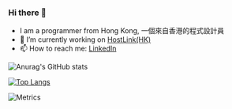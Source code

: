 ### Hi there 👋

- I am a programmer from Hong Kong, 一個來自香港的程式設計員
- 🔭 I’m currently working on <a href="https://www.hostlink.com.hk" target="_blank">HostLink(HK)</a>
- 📫 How to reach me: <a href="https://www.linkedin.com/in/raymond-chong-hk/">LinkedIn</a>

<!--
**mathsgod/mathsgod** is a ✨ _special_ ✨ repository because its `README.md` (this file) appears on your GitHub profile.

Here are some ideas to get you started:

- 🔭 I’m currently working on ...
- 🌱 I’m currently learning ...
- 👯 I’m looking to collaborate on ...
- 🤔 I’m looking for help with ...
- 💬 Ask me about ...
- 📫 How to reach me: ...
- 😄 Pronouns: ...
- ⚡ Fun fact: ...
-->

![Anurag's GitHub stats](https://github-readme-stats.vercel.app/api?username=mathsgod&count_private=true)

[![Top Langs](https://github-readme-stats.vercel.app/api/top-langs/?username=mathsgod&langs_count=6&layout=compact)](https://github.com/anuraghazra/github-readme-stats)

![Metrics](https://raw.githubusercontent.com/mathsgod/mathsgod/assets/github-metrics/metrics.svg)

